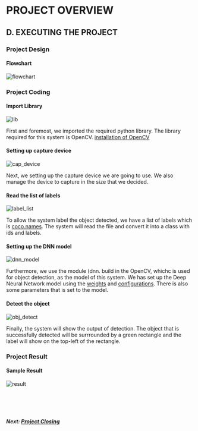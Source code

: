 PROJECT OVERVIEW
=====
D. EXECUTING THE PROJECT
-----
### Project Design

#### Flowchart
![flowchart](Assets/flowchart.png)


### Project Coding
#### Import Library
![lib](Assets/import_library.png)

First and foremost, we imported the required python library. The library required for this system is OpenCV. [installation of OpenCV](https://github.com/lawlipyang/AIPM_S2G1_GrpF/tree/main/src#requirements)


#### Setting up capture device
![cap_device](Assets/cap_device_setting.png)

Next, we setting up the capture device we are going to use. We also manage the device to capture in the size that we decided. 


#### Read the list of labels
![label_list](Assets/read_label_list.png)

To allow the system label the object detected, we have a list of labels which is [coco.names](../src). The system will read the file and convert it into a class with ids and labels.


#### Setting up the DNN model
![dnn_model](Assets/dnn_model_setting.png)

Furthermore, we use the module (dnn. build in the OpenCV, whichc is used for object detection, as the model of this system. We has set up the Deep Neural Network model using the [weights](../src) and [configurations](../src). There is also some parameters that is set to the model.


#### Detect the object
![obj_detect](Assets/object_detect.png)

Finally, the system will show the output of detection. The object that is successfully detected will be surrrounded by a green rectangle and the label will show on the top-left of the rectangle. 


### Project Result
#### Sample Result
![result](Assets/sample_result.png)


<br><br><br>
##### Next: [Project Closing ](E-Project_Closing.md)
